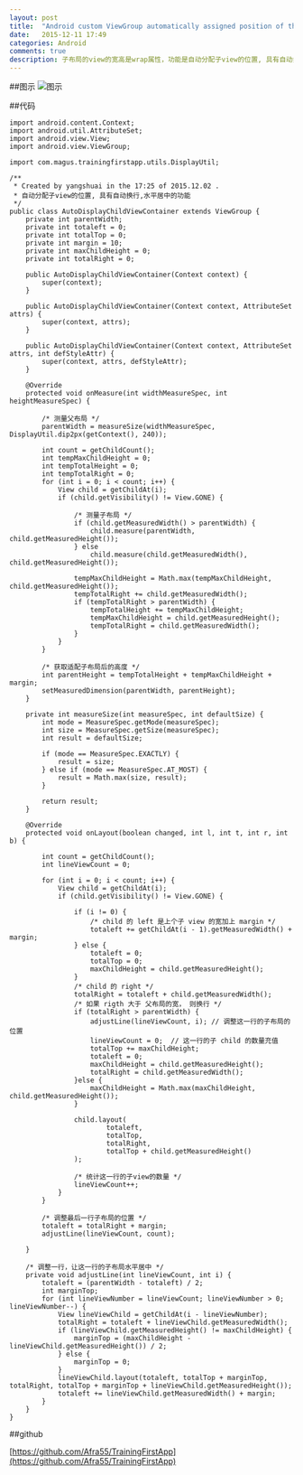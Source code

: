 ```yaml
---
layout: post
title:  "Android custom ViewGroup automatically assigned position of the view"
date:   2015-12-11 17:49
categories: Android
comments: true
description: 子布局的view的宽高是wrap属性，功能是自动分配子view的位置, 具有自动换行,水平居中的功能
---
```


##图示
![图示](http://img.blog.csdn.net/20151203125404815)

##代码

	import android.content.Context;
	import android.util.AttributeSet;
	import android.view.View;
	import android.view.ViewGroup;
	
	import com.magus.trainingfirstapp.utils.DisplayUtil;
	
	/**
	 * Created by yangshuai in the 17:25 of 2015.12.02 .
	 * 自动分配子view的位置, 具有自动换行,水平居中的功能
	 */
    public class AutoDisplayChildViewContainer extends ViewGroup {
	    private int parentWidth;
	    private int totaleft = 0;
	    private int totalTop = 0;
	    private int margin = 10;
	    private int maxChildHeight = 0;
	    private int totalRight = 0;
	
	    public AutoDisplayChildViewContainer(Context context) {
	        super(context);
	    }
	
	    public AutoDisplayChildViewContainer(Context context, AttributeSet attrs) {
	        super(context, attrs);
	    }
	
	    public AutoDisplayChildViewContainer(Context context, AttributeSet attrs, int defStyleAttr) {
	        super(context, attrs, defStyleAttr);
	    }
	
	    @Override
	    protected void onMeasure(int widthMeasureSpec, int heightMeasureSpec) {
	
	        /* 测量父布局 */
	        parentWidth = measureSize(widthMeasureSpec, DisplayUtil.dip2px(getContext(), 240));
	
	        int count = getChildCount();
	        int tempMaxChildHeight = 0;
	        int tempTotalHeight = 0;
	        int tempTotalRight = 0;
	        for (int i = 0; i < count; i++) {
	            View child = getChildAt(i);
	            if (child.getVisibility() != View.GONE) {
	
	                /* 测量子布局 */
	                if (child.getMeasuredWidth() > parentWidth) {
	                    child.measure(parentWidth, child.getMeasuredHeight());
	                } else
	                    child.measure(child.getMeasuredWidth(), child.getMeasuredHeight());
	
	                tempMaxChildHeight = Math.max(tempMaxChildHeight, child.getMeasuredHeight());
	                tempTotalRight += child.getMeasuredWidth();
	                if (tempTotalRight > parentWidth) {
	                    tempTotalHeight += tempMaxChildHeight;
	                    tempMaxChildHeight = child.getMeasuredHeight();
	                    tempTotalRight = child.getMeasuredWidth();
	                }
	            }
	        }
	
	        /* 获取适配子布局后的高度 */
	        int parentHeight = tempTotalHeight + tempMaxChildHeight + margin;
	        setMeasuredDimension(parentWidth, parentHeight);
	    }
	
	    private int measureSize(int measureSpec, int defaultSize) {
	        int mode = MeasureSpec.getMode(measureSpec);
	        int size = MeasureSpec.getSize(measureSpec);
	        int result = defaultSize;
	
	        if (mode == MeasureSpec.EXACTLY) {
	            result = size;
	        } else if (mode == MeasureSpec.AT_MOST) {
	            result = Math.max(size, result);
	        }
	
	        return result;
	    }
	
	    @Override
	    protected void onLayout(boolean changed, int l, int t, int r, int b) {
	
	        int count = getChildCount();
	        int lineViewCount = 0;
	
	        for (int i = 0; i < count; i++) {
	            View child = getChildAt(i);
	            if (child.getVisibility() != View.GONE) {
	
	                if (i != 0) {
	                    /* child 的 left 是上个子 view 的宽加上 margin */
	                    totaleft += getChildAt(i - 1).getMeasuredWidth() + margin;
	                } else {
	                    totaleft = 0;
	                    totalTop = 0;
	                    maxChildHeight = child.getMeasuredHeight();
	                }
	                /* child 的 right */
	                totalRight = totaleft + child.getMeasuredWidth();
	                /* 如果 rigth 大于 父布局的宽， 则换行 */
	                if (totalRight > parentWidth) {
	                    adjustLine(lineViewCount, i); // 调整这一行的子布局的位置
	                    lineViewCount = 0;  // 这一行的子 child 的数量充值
	                    totalTop += maxChildHeight;
	                    totaleft = 0;
	                    maxChildHeight = child.getMeasuredHeight();
	                    totalRight = child.getMeasuredWidth();
	                }else {
	                    maxChildHeight = Math.max(maxChildHeight, child.getMeasuredHeight());
	                }
	
	                child.layout(
	                        totaleft,
	                        totalTop,
	                        totalRight,
	                        totalTop + child.getMeasuredHeight()
	                );
	
	                /* 统计这一行的子view的数量 */
	                lineViewCount++;
	            }
	        }
	
	        /* 调整最后一行子布局的位置 */
	        totaleft = totalRight + margin;
	        adjustLine(lineViewCount, count);
	
	    }
	
	    /* 调整一行，让这一行的子布局水平居中 */
	    private void adjustLine(int lineViewCount, int i) {
	        totaleft = (parentWidth - totaleft) / 2;
	        int marginTop;
	        for (int lineViewNumber = lineViewCount; lineViewNumber > 0; lineViewNumber--) {
	            View lineViewChild = getChildAt(i - lineViewNumber);
	            totalRight = totaleft + lineViewChild.getMeasuredWidth();
	            if (lineViewChild.getMeasuredHeight() != maxChildHeight) {
	                marginTop = (maxChildHeight - lineViewChild.getMeasuredHeight()) / 2;
	            } else {
	                marginTop = 0;
	            }
	            lineViewChild.layout(totaleft, totalTop + marginTop, totalRight, totalTop + marginTop + lineViewChild.getMeasuredHeight());
	            totaleft += lineViewChild.getMeasuredWidth() + margin;
	        }
	    }
	}

##github

[https://github.com/Afra55/TrainingFirstApp](https://github.com/Afra55/TrainingFirstApp)